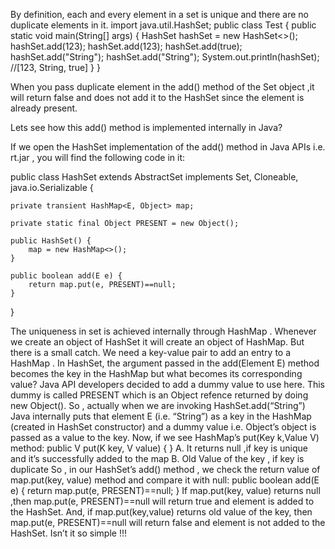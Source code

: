 By definition, each and every element in a set is unique and there are no duplicate elements in it.
import java.util.HashSet;
public class Test {
    public static void main(String[] args) {
        HashSet<Object> hashSet = new HashSet<>();
        hashSet.add(123);
        hashSet.add(123);
        hashSet.add(true);
        hashSet.add("String");
        hashSet.add("String");
        System.out.println(hashSet); //[123, String, true]
    }
}

When you pass duplicate element in the add() method of the Set object ,it will return false and does not add it to the HashSet since the element is already present.

Lets see how this add() method is implemented internally in Java?

If we open the HashSet implementation of the add() method in Java APIs i.e. rt.jar , you will find the following code in it:

public class HashSet<E>
    extends AbstractSet<E>
    implements Set<E>, Cloneable, java.io.Serializable {
    
    private transient HashMap<E, Object> map;

    private static final Object PRESENT = new Object();

    public HashSet() {
        map = new HashMap<>();
    }

    public boolean add(E e) {
        return map.put(e, PRESENT)==null;
    }
}

The uniqueness in set is achieved internally through HashMap . Whenever we create an object of HashSet it will create an object of HashMap.
But there is a small catch. We need a key-value pair to add an entry to a HashMap . In HashSet, the argument passed in the add(Element E) method becomes the key in the HashMap but what becomes its corresponding value? Java API developers decided to add a dummy value to use here. This dummy is called PRESENT which is an Object refence returned by doing new Object().
So , actually when we are invoking HashSet.add(“String”) Java internally puts that element E (i.e. “String”) as a key in the HashMap (created in HashSet constructor) and a dummy value i.e. Object’s object is passed as a value to the key.
Now, if we see HashMap’s put(Key k,Value V) method:
public V put(K key, V value) {
}
A. It returns null ,if key is unique and it’s successfully added to the map
B. Old Value of the key , if key is duplicate
So , in our HashSet’s add() method , we check the return value of map.put(key, value) method and compare it with null:
public boolean add(E e) {
return map.put(e, PRESENT)==null;
}
If map.put(key, value) returns null ,then map.put(e, PRESENT)==null will return true and element is added to the HashSet.
And, if map.put(key,value) returns old value of the key, then map.put(e, PRESENT)==null will return false and element is not added to the HashSet.
Isn’t it so simple !!!